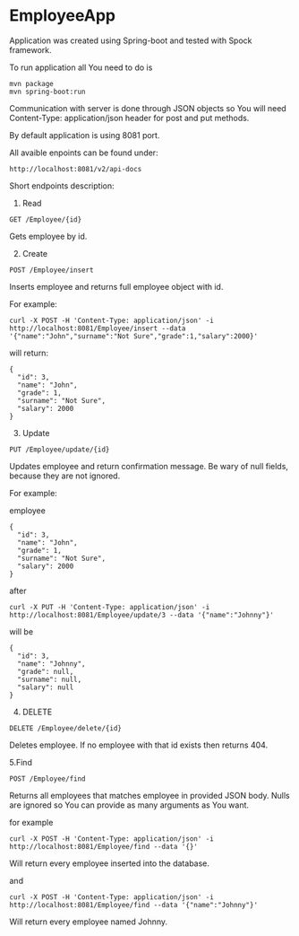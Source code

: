 # EmployeeApp

Application was created using Spring-boot and tested with Spock framework.

To run application all You need to do is

```
mvn package
mvn spring-boot:run
```

Communication with server is done through JSON objects so You will need Content-Type: application/json header for post and put methods.

By default application is using 8081 port.

All avaible enpoints can be found under:
```
http://localhost:8081/v2/api-docs
```

Short endpoints description:

1. Read
```
GET /Employee/{id}
```

Gets employee by id.

2. Create
```
POST /Employee/insert
```

Inserts employee and returns full employee object with id.

For example:

```
curl -X POST -H 'Content-Type: application/json' -i http://localhost:8081/Employee/insert --data '{"name":"John","surname":"Not Sure","grade":1,"salary":2000}'
```

will return:
```
{
  "id": 3,
  "name": "John",
  "grade": 1,
  "surname": "Not Sure",
  "salary": 2000
}
```

3. Update
```
PUT /Employee/update/{id}
```

Updates employee and return confirmation message. Be wary of null fields, because they are not ignored.

For example:

employee
```
{
  "id": 3,
  "name": "John",
  "grade": 1,
  "surname": "Not Sure",
  "salary": 2000
}
```
after
```
curl -X PUT -H 'Content-Type: application/json' -i http://localhost:8081/Employee/update/3 --data '{"name":"Johnny"}'
```
will be
```
{
  "id": 3,
  "name": "Johnny",
  "grade": null,
  "surname": null,
  "salary": null
}
```

4. DELETE
```
DELETE /Employee/delete/{id}
```
Deletes employee. If no employee with that id exists then returns 404.

5.Find
```
POST /Employee/find
```
Returns all employees that matches employee in provided JSON body. Nulls are ignored so You can provide as many arguments as You want.

for example
```
curl -X POST -H 'Content-Type: application/json' -i http://localhost:8081/Employee/find --data '{}'
```

Will return every employee inserted into the database.

and

```
curl -X POST -H 'Content-Type: application/json' -i http://localhost:8081/Employee/find --data '{"name":"Johnny"}'
```
Will return every employee named Johnny.
